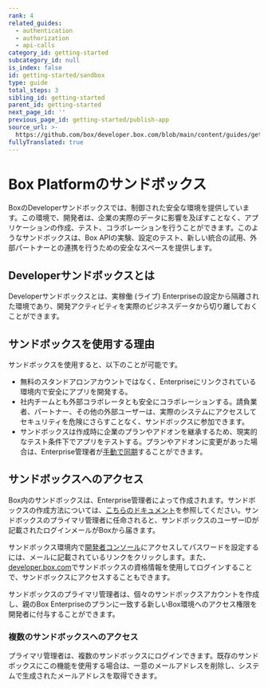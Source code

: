 ```yaml
---
rank: 4
related_guides:
  - authentication
  - authorization
  - api-calls
category_id: getting-started
subcategory_id: null
is_index: false
id: getting-started/sandbox
type: guide
total_steps: 3
sibling_id: getting-started
parent_id: getting-started
next_page_id: ''
previous_page_id: getting-started/publish-app
source_url: >-
  https://github.com/box/developer.box.com/blob/main/content/guides/getting-started/sandbox.md
fullyTranslated: true
---
```

# Box Platformのサンドボックス

BoxのDeveloperサンドボックスでは、制御された安全な環境を提供しています。この環境で、開発者は、企業の実際のデータに影響を及ぼすことなく、アプリケーションの作成、テスト、コラボレーションを行うことができます。このようなサンドボックスは、Box APIの実験、設定のテスト、新しい統合の試用、外部パートナーとの連携を行うための安全なスペースを提供します。

## Developerサンドボックスとは

Developerサンドボックスとは、実稼働 (ライブ) Enterpriseの設定から隔離された環境であり、開発アクティビティを実際のビジネスデータから切り離しておくことができます。

## サンドボックスを使用する理由

サンドボックスを使用すると、以下のことが可能です。

* 無料のスタンドアロンアカウントではなく、Enterpriseにリンクされている環境内で安全にアプリを開発する。
* 社内チームとも外部コラボレータとも安全にコラボレーションする。請負業者、パートナー、その他の外部ユーザーは、実際のシステムにアクセスしてセキュリティを危険にさらすことなく、サンドボックスに参加できます。
* サンドボックスは作成時に企業のプランやアドオンを継承するため、現実的なテスト条件下でアプリをテストする。プランやアドオンに変更があった場合は、Enterprise管理者が[手動で同期][4]することができます。

## サンドボックスへのアクセス

Box内のサンドボックスは、Enterprise管理者によって作成されます。サンドボックスの作成方法については、[こちらのドキュメント][1]を参照してください。サンドボックスのプライマリ管理者に任命されると、サンドボックスのユーザーIDが記載されたログインメールがBoxから届きます。

サンドボックス環境内で[開発者コンソール][2]にアクセスしてパスワードを設定するには、メールに記載されているリンクをクリックします。また、[developer.box.com][3]でサンドボックスの資格情報を使用してログインすることで、サンドボックスにアクセスすることもできます。

サンドボックスのプライマリ管理者は、個々のサンドボックスアカウントを作成し、親のBox Enterpriseのプランに一致する新しいBox環境へのアクセス権限を開発者に付与することができます。

### 複数のサンドボックスへのアクセス

プライマリ管理者は、複数のサンドボックスにログインできます。既存のサンドボックスにこの機能を使用する場合は、一意のメールアドレスを削除し、システムで生成されたメールアドレスを取得できます。

[1]: https://support.box.com/hc/en-us/articles/360043697274-Managing-developer-sandboxes-for-Box-admins

[2]: https://cloud.app.box.com/developers/console

[3]: https://developer.box.com

[4]: https://support.box.com/hc/en-us/articles/360043697274-Managing-developer-sandboxes-for-Box-admins#:~:text=in%20a%20sandbox.-,Synchronizing,-sandbox%20with%20production
